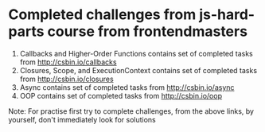 # Completed challenges from js-hard-parts course from frontendmasters


1. Callbacks and Higher-Order Functions contains set of completed tasks from http://csbin.io/callbacks
2. Closures, Scope, and ExecutionContext contains set of completed tasks from http://csbin.io/closures
3. Async contains set of completed tasks from http://csbin.io/async
3. OOP contains set of completed tasks from http://csbin.io/oop


Note: For practise first try to complete challenges, from the above links, by yourself, don't immediately look for solutions  
